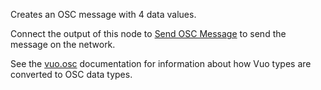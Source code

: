 Creates an OSC message with 4 data values.

Connect the output of this node to [Send OSC Message](vuo-node://vuo.osc.send) to send the message on the network.

See the [vuo.osc](vuo-nodeset://vuo.osc) documentation for information about how Vuo types are converted to OSC data types.
